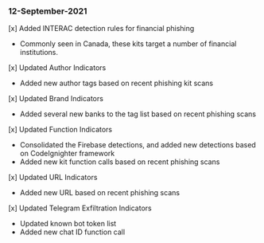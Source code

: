 ### 12-September-2021
[x] Added INTERAC detection rules for financial phishing
- Commonly seen in Canada, these kits target a number of financial institutions.

[x] Updated Author Indicators
- Added new author tags based on recent phishing kit scans

[x] Updated Brand Indicators
- Added several new banks to the tag list based on recent phishing scans

[x] Updated Function Indicators
- Consolidated the Firebase detections, and added new detections based on CodeIgnighter framework
- Added new kit function calls based on recent phishing scans

[x] Updated URL Indicators
- Added new URL based on recent phishing scans

[x] Updated Telegram Exfiltration Indicators
- Updated known bot token list
- Added new chat ID function call
